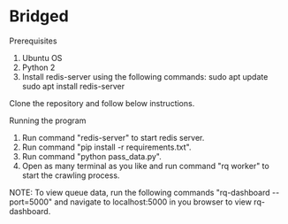 # Bridged

Prerequisites
1. Ubuntu OS
2. Python 2
3. Install redis-server using the following commands:
        sudo apt update
        sudo apt install redis-server
        
Clone the repository and follow below instructions.


Running the program
1. Run command "redis-server" to start redis server.
2. Run command "pip install -r requirements.txt".
3. Run command "python pass_data.py".
4. Open as many terminal as you like and run command "rq worker" to start the crawling process.

NOTE: To view queue data, run the following commands "rq-dashboard --port=5000" and navigate to localhost:5000 in you browser to view rq-dashboard.
